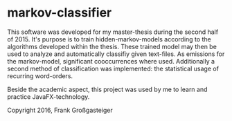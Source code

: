 # markov-classifier

This software was developed for my master-thesis during the second half of 2015. It's purpose is to train hidden-markov-models according to the algorithms developed within the thesis. These trained model may then be used to analyze and automatically classifiy given text-files. As emissions for the markov-model, significant cooccurrences where used. Additionally a second method of classification was implemented: the statistical usage of recurring word-orders.

Beside the academic aspect, this project was used by me to learn and practice JavaFX-technology.

Copyright 2016, Frank Großgasteiger

